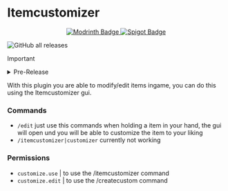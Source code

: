 # Itemcustomizer

<div align="center">
  <a href="https://modrinth.com/plugin/itemcustomizer">
    <img src="https://img.shields.io/badge/%20Modrinth-e?style=for-the-badge&logo=modrinth&color=gray" alt="Modrinth Badge"/>
  </a>
  <a href="https://www.spigotmc.org/resources/itemcustomizer-paper-only.113885/">
    <img src="https://img.shields.io/badge/%20Spigot-e?style=for-the-badge&logo=spigotmc&color=gray" alt="Spigot Badge"/>
  </a>
</div>

![GitHub all releases](https://img.shields.io/github/downloads/Vxrpenter/Itemcustomizer/total?style=flat-square&color=%233A768E)
> [!IMPORTANT]
> <details>
> <summary>Pre-Release</summary>
>   This plugin is a pre-release, some features may not work yet or bugs may occur!!!
> </details>

With this plugin you are able to modify/edit items ingame, you can do this
using the Itemcustomizer gui.

### Commands
- `/edit` just use this commands when holding a item in your hand, the gui will open und you
                 will be able to customize the item to your liking
- `/itemcustomizer|customizer` currently not working

### Permissions
- `customize.use` | to use the /itemcustomizer command
- `customize.edit` | to use the /createcustom command
